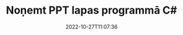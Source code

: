 ---
############################# Static ############################
layout: "auto-gen-merger"
date: 2022-10-27T11:07:36
draft: false
otherformats: tex vdx vsdm vsdx vssm vssx vstm vstx vsx vtx xlam xls xlsb xlsm xlsx xlt

############################# Head ############################
head_title: "Noņemt PPT lapas programmā C#"
head_description: "Noņemiet vai izdzēsiet vienu lapu vai lapu kolekciju no PPT faila programmā C#, apgriežot lapu secību, izmantojot dokumentu apvienošanas API."

############################# Header ############################
title: "Noņemt PPT lapas programmā C#"
description: "Noņemiet PPT lapas ar dažām .NET koda rindām."
bg_image: "https://cms.admin.containerize.com/templates/aspose/App_Themes/V3/images/bg/header1.png"
bg_overlay: false
button:
    enable: true
    icon: "fas fa-arrow-down"
    label: "Lejupielādēt bezmaksas izmēģinājuma versiju"
    link: "https://downloads.groupdocs.com/merger/net"

############################# SubMenu ############################
submenu:
    enable: true

    left:
        img_alt: "GroupDocs.Merger for .NET"
        image: "https://cms.admin.containerize.com/templates/groupdocs/images/product-logos/90x90-noborder/groupdocs-merger-net.png"
        product: "GroupDocs.Merger"
        platform: ".NET"

    middle:
        button:

            # button loop
            - link: "https://apireference.groupdocs.com/merger/net"
              text: "API atsauce"

            # button loop
            - link: "https://github.com/groupdocs-merger"
              text: "Kodu piemēri"

            # button loop
            - link: "https://products.groupdocs.app/merger/family"
              text: "Tiešraides demonstrācijas"

            # button loop
            - link: "https://purchase.groupdocs.com/pricing/merger/net"
              text: "Cenu noteikšana"

    right:
        link_download: "https://downloads.groupdocs.com/merger"
        link_learn: "https://docs.groupdocs.com/merger/net"
        link_buy: "https://purchase.groupdocs.com"

############################# About ############################
about:
    enable: true
    title: "Par GroupDocs.Merger for .NET API"
    content: |
        [GroupDocs.Merger for .NET](/lv/merger/net/) piedāvā vienkāršu risinājumu, lai droši apvienotu un sadalītu dažādus dokumentu formātus, tostarp PDF, Microsoft Office (Word, Excel, PowerPoint). , OneNote), OpenDocument, HTML, attēli un daudzas citas .NET lietojumprogrammās. Pievienojot tikai dažas koda rindiņas, veiciet vairākas dokumenta darbības, piemēram, pārvietojiet, noņemiet, pagrieziet, apmainiet, izvelciet vai mainiet lappušu orientāciju dokumentos. Dokumentu apvienošanas API atbalsta arī dokumentu lapu priekšskatīšanu kā attēlu, lai analizētu dokumenta struktūru, formatējumu un lapas saturu.
        
        GroupDocs.Merger API ir pareizā izvēle korporatīvajiem risinājumiem, kuriem nepieciešamas failu lapu noņemšanas funkcijas. Šīs API tiek labi atbalstītas visās lielākajās operētājsistēmās un platformās, tostarp .NET Framework, .NET Standard, .NET Core, Mono.

############################# Steps ############################
steps:
    enable: true
    title_left: "Noņemt PPT faila lapas no .NET"
    content_left: |
        [GroupDocs.Merger for .NET](/lv/merger/net/) ļauj C# izstrādātājiem viegli izdzēst vienu vai vairākas noteiktas lapas PPT ietvaros. failu, veicot dažas vienkāršas darbības.
        
        * Inicializējiet **RemoveOptions** ar noņemamo lapu numuriem.
        * Izveidojiet jaunu **Merger** gadījumu un norādiet avota dokumenta ceļu kā konstruktora parametru.
        * Izsauciet **RemovePages** un nododiet objektam **RemoveOptions**.
        * Izsauciet **Save** un norādiet faila ceļu, lai saglabātu iegūto dokumentu.

    title_right: "Sistēmas prasības"
    content_right: |
        GroupDocs.Merger for .NET API tiek atbalstītas visās lielākajās platformās un operētājsistēmās. Pirms tālāk norādītā koda izpildes, lūdzu, pārliecinieties, vai jūsu sistēmā ir instalēti šādi priekšnosacījumi.

        * Operētājsistēmas: Microsoft Windows, Linux, MacOS
        * Izstrādes vides: Visual Studio, Xamarin, MonoDevelop
        * Ietvari: .NET Framework, .NET Standard, .NET Core, Mono
        * Lejupielādējiet jaunāko GroupDocs.Merger for .NET versiju no [NuGet](https://www.nuget.org/packages/groupdocs.merger)
         
    code: |
     {{% merger/additional-styles %}}
     {{< merger/code-merger title="Kā noņemt PPT faila lapas, izmantojot C# piemēra kodu">}}

        ```csharp    
        // Noņemiet PPT faila lapas, izmantojot GroupDocs.Merger API
        // Inicializējiet RemoveOptions klasi ar atlasītajiem lappušu numuriem
        RemoveOptions removeOptions = new RemoveOptions(new int[] { 3, 6 });

        // Izveidot saplūšanu, ievadot PPT dokumentu
        using (Merger merger = new Merger("input.ppt"))
          {
            // Izsauciet RemovePages metodi un nosūtiet tai RemoveOptions objektu
            merger.RemovePages(removeOptions);
    
            // Izsauciet Saglabāšanas metodi un nododiet vajadzīgo faila ceļu, lai saglabātu izvaddokumentu
            merger.Save("output.ppt");
          }
        ```
     {{< /merger/code-merger >}}

############################# Demos ############################
demos:
    enable: true
    title: "Tiešraides demonstrācijas — noņemiet PPT lapas tiešsaistē"
    content: |
       Noņemiet PPT faila lapas tūlīt, apmeklējot vietni [GroupDocs.Merger Live Demos](https://products.groupdocs.app/splitter/remove-pages/ppt).
       Tiešraides demonstrācijai ir šādas priekšrocības.
        
############################# About Formats ############################
about_formats:
    enable: true

############################# More Formats ############################
more_formats:
    enable: true
    title: "Noņemiet lapas no citiem dokumentu formātiem"
    content: |
        .NET dokumentē apvienošanas un sadalīšanas API failu formātiem un attēliem. Noņemiet dažus populāros failu formātus, kā norādīts tālāk.

############################# Back to top ###############################
back_to_top:
    enable: true
---